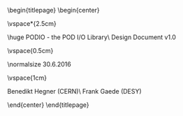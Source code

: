 \begin{titlepage}
\begin{center}


\vspace*{2.5cm}

\huge
PODIO - the POD I/O Library\\
Design Document v1.0

\vspace{0.5cm}

\normalsize
30.6.2016

\vspace{1cm}

Benedikt Hegner (CERN)\\
Frank Gaede (DESY)

\end{center}
\end{titlepage}
